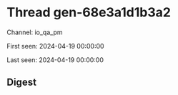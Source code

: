 # Thread gen-68e3a1d1b3a2
Channel: io_qa_pm

First seen: 2024-04-19 00:00:00

Last seen: 2024-04-19 00:00:00

## Digest


